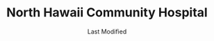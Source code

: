 ---
layout: location-page
date: Last Modified
description: "Local COVID-19 testing is available at North Hawaii Community Hospital in Waimea, Hawaii, USA."
permalink: "locations/hawaii/waimea/north-hawaii-community-hospital/"
tags:
  - locations
  - hawaii
title: North Hawaii Community Hospital
uniqueName: north-hawaii-community-hospital
state: Hawaii
stateAbbr: HI
hood: "Waimea"
address: "67-1125 Mamalahoa Hwy"
city: "Waimea"
zip: "96743"
zipsNearby: "96704 96710 96713 96718 96719 96720 96721 96725 96726 96727 96728 96739 96740 96745 96738 96743 96755 96749 96750 96760 96764 96773 96774 96771 96776 96777 96780 96781 96783 96785" 
mapUrl: "http://maps.apple.com/?q=North+Hawaii+Community+Hospital&address=67-1125+Mamalahoa+Hwy,Waimea,Hawaii,96743"
locationType: Drive-thru
phone: "808-691-2619"
website: "https://www.queens.org/north-hawaii/north-hawaii-community-hospital"
onlineBooking: undefined
closed: undefined
closedUpdate: May 23rd, 2020
notes: "Requires phone screen."
days: Everyday
hours: 10AM-6PM
ctaMessage: Learn more
ctaUrl: "https://www.queens.org/north-hawaii/north-hawaii-community-hospital"
---